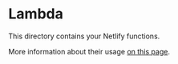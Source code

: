 # Lambda

This directory contains your Netlify functions.

More information about their usage [on this page](https://docs.netlify.com/functions/overview/#manage-your-serverless-functions).
